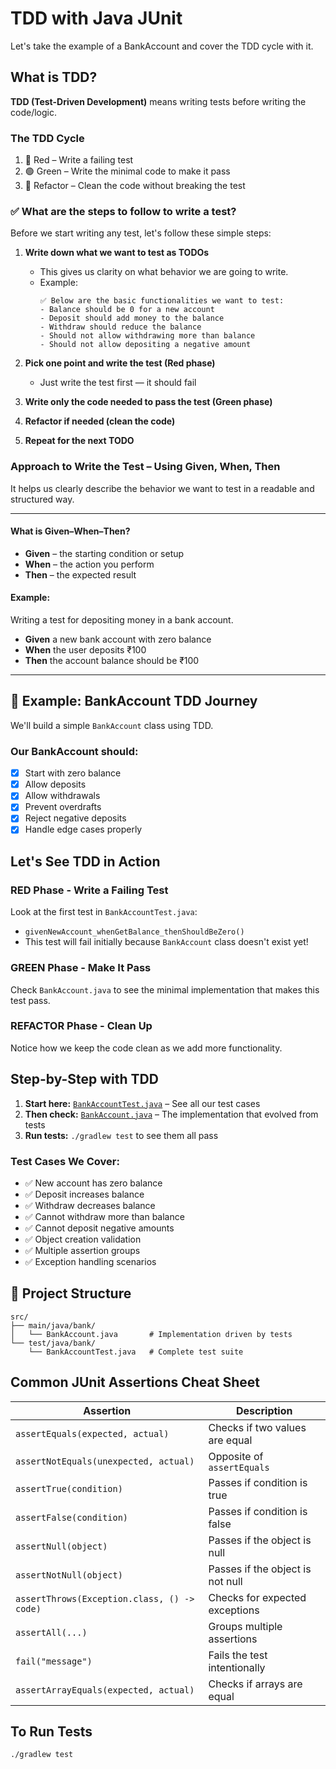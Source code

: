 # TDD with Java JUnit
Let's take the example of a BankAccount and cover the TDD cycle with it.

## What is TDD?

**TDD (Test-Driven Development)** means writing tests before writing the code/logic.

### The TDD Cycle
1. 🔴 Red – Write a failing test
2. 🟢 Green – Write the minimal code to make it pass
3. 🔁 Refactor – Clean the code without breaking the test

### ✅ What are the steps to follow to write a test?

Before we start writing any test, let's follow these simple steps:

1. **Write down what we want to test as TODOs**
   - This gives us clarity on what behavior we are going to write.
   - Example:
     ```
     ✅ Below are the basic functionalities we want to test:
     - Balance should be 0 for a new account
     - Deposit should add money to the balance
     - Withdraw should reduce the balance
     - Should not allow withdrawing more than balance
     - Should not allow depositing a negative amount
     ```

2. **Pick one point and write the test (Red phase)**
   - Just write the test first — it should fail

3. **Write only the code needed to pass the test (Green phase)**

4. **Refactor if needed (clean the code)**

5. **Repeat for the next TODO**

### Approach to Write the Test – Using Given, When, Then

It helps us clearly describe the behavior we want to test in a readable and structured way.

---

####  What is Given–When–Then?

- **Given** – the starting condition or setup
- **When** – the action you perform
- **Then** – the expected result

#### Example:
Writing a test for depositing money in a bank account.

- **Given** a new bank account with zero balance
- **When** the user deposits ₹100
- **Then** the account balance should be ₹100

---

## 📘 Example: BankAccount TDD Journey

We'll build a simple `BankAccount` class using TDD.

### Our BankAccount should:
- [x] Start with zero balance
- [x] Allow deposits
- [x] Allow withdrawals
- [x] Prevent overdrafts
- [x] Reject negative deposits
- [x] Handle edge cases properly

## Let's See TDD in Action

### RED Phase - Write a Failing Test
Look at the first test in `BankAccountTest.java`:
- `givenNewAccount_whenGetBalance_thenShouldBeZero()`
- This test will fail initially because `BankAccount` class doesn't exist yet!

### GREEN Phase - Make It Pass
Check `BankAccount.java` to see the minimal implementation that makes this test pass.

### REFACTOR Phase - Clean Up
Notice how we keep the code clean as we add more functionality.


## Step-by-Step with TDD

1. **Start here:** [`BankAccountTest.java`](src/test/java/bank/BankAccountTest.java) – See all our test cases
2. **Then check:** [`BankAccount.java`](src/main/java/bank/BankAccount.java) – The implementation that evolved from tests
3. **Run tests:** `./gradlew test` to see them all pass

### Test Cases We Cover:
- ✅ New account has zero balance
- ✅ Deposit increases balance
- ✅ Withdraw decreases balance
- ✅ Cannot withdraw more than balance
- ✅ Cannot deposit negative amounts
- ✅ Object creation validation
- ✅ Multiple assertion groups
- ✅ Exception handling scenarios

## 📁 Project Structure
```
src/
├── main/java/bank/
│   └── BankAccount.java       # Implementation driven by tests
└── test/java/bank/
    └── BankAccountTest.java   # Complete test suite
```

## Common JUnit Assertions Cheat Sheet

| Assertion                             | Description                                      |
|--------------------------------------|--------------------------------------------------|
| `assertEquals(expected, actual)`     | Checks if two values are equal                   |
| `assertNotEquals(unexpected, actual)`| Opposite of `assertEquals`                       |
| `assertTrue(condition)`              | Passes if condition is true                      |
| `assertFalse(condition)`             | Passes if condition is false                     |
| `assertNull(object)`                 | Passes if the object is null                     |
| `assertNotNull(object)`              | Passes if the object is not null                 |
| `assertThrows(Exception.class, () -> code)` | Checks for expected exceptions         |
| `assertAll(...)`                     | Groups multiple assertions                       |
| `fail("message")`                    | Fails the test intentionally                     |
| `assertArrayEquals(expected, actual)`| Checks if arrays are equal                       |

## To Run Tests
```bash
./gradlew test
```
